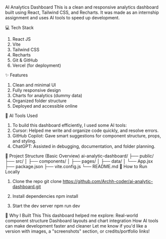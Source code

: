 AI Analytics Dashboard
This is a clean and responsive analytics dashboard built using React, Tailwind CSS, and Recharts. It was made as an internship assignment and uses AI tools to speed up development.

💻 Tech Stack
1. React JS
2. Vite
3. Tailwind CSS
4. Recharts
5. Git & GitHub
6. Vercel (for deployment)

✨ Features
1. Clean and minimal UI
2. Fully responsive design
3. Charts for analytics (dummy data)
4. Organized folder structure
5. Deployed and accessible online

🧠 AI Tools Used
1. To build this dashboard efficiently, I used some AI tools:
2. Cursor: Helped me write and organize code quickly, and resolve errors.
3. GitHub Copilot: Gave smart suggestions for component structure, props, and styling.
4. ChatGPT: Assisted in debugging, documentation, and folder planning.

📁 Project Structure (Basic Overview)
ai-analytic-dashboard/
├── public/
├── src/
│   ├── components/
│   ├── pages/
│   ├── data/
│   └── App.jsx
├── package.json
├── vite.config.js
└── README.md
🚀 How to Run Locally
1. Clone the repo
git clone https://github.com/Archh-coder/ai-analytic-dashboard.git

2. Install dependencies
npm install

3. Start the dev server
npm run dev

🧩 Why I Built This
This dashboard helped me explore:
Real-world component structure
Dashboard layouts and chart integration
How AI tools can make development faster and cleaner
Let me know if you'd like a version with images, a "screenshots" section, or credits/portfolio links!




